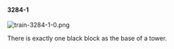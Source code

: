 #### 3284-1
![train-3284-1-0.png](https://github.com/lil-lab/nlvr/raw/master/nlvr/train/images/77/train-3284-1-0.png "train-3284-1-0.png")

There is exactly one black block as the base of a tower.